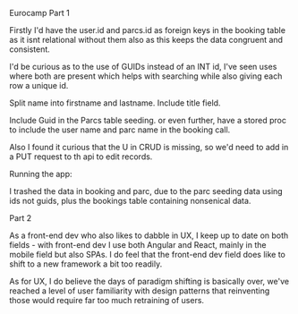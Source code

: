 Eurocamp Part 1

Firstly I'd have the user.id and parcs.id as foreign keys in the booking table as it isnt relational without them also as this keeps the data congruent and consistent.

I'd be curious as to the use of GUIDs instead of an INT id, I've seen uses where both are present which helps with searching while also giving each row a unique id.

Split name into firstname and lastname. Include title field.

Include Guid in the Parcs table seeding. or even further, have a stored proc to include the user name and parc name in the booking call.

Also I found it curious that the U in CRUD is missing, so we'd need to add in a PUT request to th api to edit records.


Running the app:

I trashed the data in booking and parc, due to the parc seeding data using ids not guids, plus the bookings table containing nonsenical data.


Part 2

As a front-end dev who also likes to dabble in UX, I keep up to date on both fields - with front-end dev I use both Angular and React, mainly in the mobile field but also SPAs. I do feel that the front-end dev field does like to shift to a new framework a bit too readily.

As for UX, I do believe the days of paradigm shifting is basically over, we've reached a level of user familiarity with design patterns that reinventing those would require far too much retraining of users.